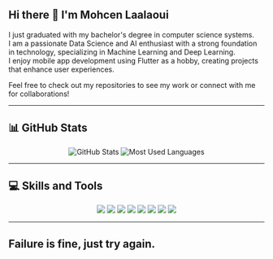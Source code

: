 ## Hi there 👋 I'm Mohcen Laalaoui

I just graduated with my bachelor's degree in computer science systems.  
I am a passionate Data Science and AI enthusiast with a strong foundation in technology, specializing in Machine Learning and Deep Learning.  
I enjoy mobile app development using Flutter as a hobby, creating projects that enhance user experiences.

Feel free to check out my repositories to see my work or connect with me for collaborations!

---

## 📊 GitHub Stats

<div align="center">

  <!-- GitHub Stats Card -->
  <img src="https://github-readme-stats.vercel.app/api?username=mohcen-laalaoui&show_icons=true&theme=light" alt="GitHub Stats" />

  <!-- Most Used Languages Card -->
  <img src="https://github-readme-stats.vercel.app/api/top-langs/?username=mohcen-laalaoui&layout=compact&theme=light" alt="Most Used Languages" />

</div>

---

## 💻 Skills and Tools

<div align="center">
  <img src="https://img.shields.io/badge/Code-Python-blue?style=for-the-badge&logo=python&logoColor=white" />
  <img src="https://img.shields.io/badge/Tool-Jupyter_Notebook-orange?style=for-the-badge&logo=jupyter&logoColor=white" />
  <img src="https://img.shields.io/badge/Frontend-HTML5-red?style=for-the-badge&logo=html5&logoColor=white" />
  <img src="https://img.shields.io/badge/Frontend-CSS3-blue?style=for-the-badge&logo=css3&logoColor=white" />
  <img src="https://img.shields.io/badge/Framework-Dart-blue?style=for-the-badge&logo=dart&logoColor=white" />
  <img src="https://img.shields.io/badge/Framework-React-blue?style=for-the-badge&logo=react&logoColor=white" />
  <img src="https://img.shields.io/badge/Framework-Node.js-green?style=for-the-badge&logo=node.js&logoColor=white" />
  <img src="https://img.shields.io/badge/Framework-Angular-red?style=for-the-badge&logo=angular&logoColor=white" />
</div>

---

## Failure is fine, just try again.
